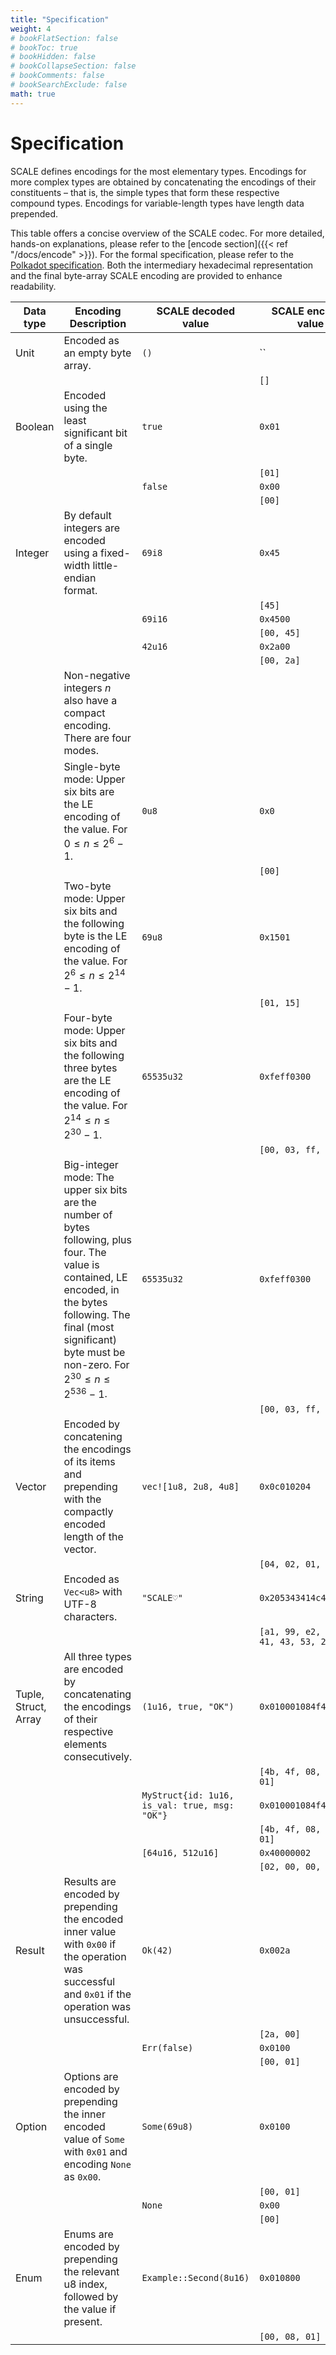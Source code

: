 ```yaml
---
title: "Specification"
weight: 4
# bookFlatSection: false
# bookToc: true
# bookHidden: false
# bookCollapseSection: false
# bookComments: false
# bookSearchExclude: false
math: true
---
```


# Specification

SCALE defines encodings for the most elementary types. Encodings for more complex types are obtained by concatenating the encodings of their constituents – that is, the simple types that form these respective compound types. Encodings for variable-length types have length data prepended.

This table offers a concise overview of the SCALE codec. For more detailed, hands-on explanations, please refer to the [encode section]({{< ref "/docs/encode" >}}). For the formal specification, please refer to the [Polkadot specification](https://spec.polkadot.network/id-cryptography-encoding#sect-scale-codec). Both the intermediary hexadecimal representation and the final byte-array SCALE encoding are provided to enhance readability.

| Data type | Encoding Description |  SCALE decoded value	| SCALE encoded value |
| --        | --          | -- | -- |
| Unit | Encoded as an empty byte array. | `()` | `` |
| | | | `[]` |
| Boolean    | Encoded using the least significant bit of a single byte. | `true` | `0x01` |
| | | | `[01]` |
|           |                                                           | `false`| `0x00` |
| | | | `[00]` |
| Integer | By default integers are encoded using a fixed-width little-endian format. | `69i8` | `0x45`|
| | | | `[45]` |
|         |                                                                      | `69i16`| `0x4500`|
| | | | `[00, 45]` |
|         |                                                                      | `42u16`| `0x2a00`|
| | | | `[00, 2a]` |
|         | Non-negative integers $n$ also have a compact encoding. There are four modes.| | | |
|         | Single-byte mode: Upper six bits are the LE encoding of the value. For $0 \leq n \leq 2^6 - 1$. |`0u8` | `0x0`|
| | | | `[00]` |
|         | Two-byte mode: Upper six bits and the following byte is the LE encoding of the value. For $2^6 \leq n \leq 2^{14} - 1$. |`69u8` | `0x1501`|
| | | | `[01, 15]` |
|         | Four-byte mode: Upper six bits and the following three bytes are the LE encoding of the value. For $2^{14} \leq n \leq 2^{30} - 1$. |`65535u32` | `0xfeff0300`|
| | | | `[00, 03, ff, fe]` |
|         | Big-integer mode: The upper six bits are the number of bytes following, plus four. The value is contained, LE encoded, in the bytes following. The final (most significant) byte must be non-zero. For $2^{30} \leq n \leq 2^{536} - 1$. |`65535u32` | `0xfeff0300`|
| | | | `[00, 03, ff, fe]` |
| Vector | Encoded by concatening the encodings of its items and prepending with the compactly encoded length of the vector. |`vec![1u8, 2u8, 4u8]` | `0x0c010204`|
| | | | `[04, 02, 01, 0c]`|
| String | Encoded as `Vec<u8>` with UTF-8 characters. | `"SCALE♡"` | `0x205343414c45e299a1` |
| | | | `[a1, 99, e2, 45, 4c, 41, 43, 53, 20]`|
| Tuple, Struct, Array | All three types are encoded by concatenating the encodings of their respective elements consecutively. |`(1u16, true, "OK")` | `0x010001084f4b`|
| | | | `[4b, 4f, 08, 01, 00, 01]`|
| | | `MyStruct{id: 1u16, is_val: true, msg: "OK"}`| `0x010001084f4b` |
| | | | `[4b, 4f, 08, 01, 00, 01]`|
| | |`[64u16, 512u16]` | `0x40000002`|
| | | | `[02, 00, 00, 40]`|
| Result | Results are encoded by prepending the encoded inner value with `0x00` if the operation was successful and `0x01` if the operation was unsuccessful. |`Ok(42)` | `0x002a`|
| | | |  `[2a, 00]` |
| |  |`Err(false)` | `0x0100`|
| | | |  `[00, 01]`|
| Option | Options are encoded by prepending the inner encoded value of `Some` with `0x01` and encoding `None` as `0x00`. |`Some(69u8)` | `0x0100`|
| | | |  `[00, 01]`|
|  |  |`None` | `0x00`|
| | | |  `[00]`|
| Enum | Enums are encoded by prepending the relevant u8 index, followed by the value if present. | `Example::Second(8u16)` | `0x010800` |
| | | |  `[00, 08, 01]`|
